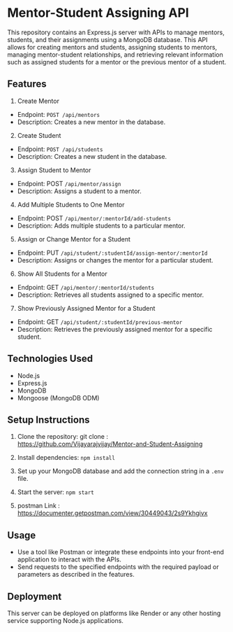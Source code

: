 
# Mentor-Student Assigning API

This repository contains an Express.js server with APIs to manage mentors, students, and their assignments using a MongoDB database. This API allows for creating mentors and students, assigning students to mentors, managing mentor-student relationships, and retrieving relevant information such as assigned students for a mentor or the previous mentor of a student.


## Features

1. Create Mentor
* Endpoint: `POST /api/mentors`
* Description: Creates a new mentor in the database.

2. Create Student
* Endpoint: `POST /api/students`
* Description: Creates a new student in the database.

3. Assign Student to Mentor
* Endpoint: POST `/api/mentor/assign`
* Description: Assigns a student to a mentor.

4. Add Multiple Students to One Mentor
* Endpoint: POST `/api/mentor/:mentorId/add-students`
* Description: Adds multiple students to a particular mentor.

5. Assign or Change Mentor for a Student
* Endpoint: PUT `/api/student/:studentId/assign-mentor/:mentorId`
* Description: Assigns or changes the mentor for a particular student.

6. Show All Students for a Mentor
* Endpoint: GET `/api/mentor/:mentorId/students`
* Description: Retrieves all students assigned to a specific mentor.

7. Show Previously Assigned Mentor for a Student
* Endpoint: GET `/api/student/:studentId/previous-mentor`
* Description: Retrieves the previously assigned mentor for a specific student.
## Technologies Used

* Node.js
* Express.js
* MongoDB
* Mongoose (MongoDB ODM)
## Setup Instructions

1. Clone the repository: 
git clone :
https://github.com/Vijayarajvijay/Mentor-and-Student-Assigning

2. Install dependencies: `npm install`

3. Set up your MongoDB database and add the connection string in a `.env` file.
4. Start the server: `npm start`
5. postman Link : https://documenter.getpostman.com/view/30449043/2s9Ykhgivx

## Usage

* Use a tool like Postman or integrate these endpoints into your front-end application to interact with the APIs.
* Send requests to the specified endpoints with the required payload or parameters as described in the features.
## Deployment

This server can be deployed on platforms like Render or any other hosting service supporting Node.js applications.
